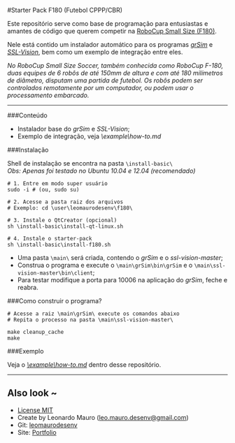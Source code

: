#Starter Pack F180 (Futebol CPPP/CBR)   

Este repositório serve como base de programação para entusiastas e amantes de código que querem competir na [RoboCup Small Size (F180)](http://www.cbrobotica.org/?page_id=104&lang=pt).   
   
Nele está contido um instalador automático para os programas [_grSim_](http://link.springer.com/chapter/10.1007/978-3-642-32060-6_38) e [_SSL-Vision_](https://github.com/RoboCup-SSL/ssl-vision), bem como um exemplo de integração entre eles.   
   
_No RoboCup Small Size Soccer, também conhecida como RoboCup F-180, duas equipes de 6 robôs de até 150mm de altura e com até 180 milímetros de diâmetro, disputam uma partida de futebol. Os robôs podem ser controlados remotamente por um computador, ou podem usar o processamento embarcado._
   
___
   

###Conteúdo   
   
* Instalador base do _grSim_ e _SSL-Vision_;   
* Exemplo de integração, veja _\example\how-to.md_
   
###Instalação

Shell de instalação se encontra na pasta `\install-basic\`   
_Obs: Apenas foi testado no Ubuntu 10.04 e 12.04 (recomendado)_   
   
```
# 1. Entre em modo super usuário 
sudo -i # (ou, sudo su)

# 2. Acesse a pasta raiz dos arquivos
# Exemplo: cd \user\leomaurodesenv\f180\

# 3. Instale o QtCreator (opcional)
sh \install-basic\install-qt-linux.sh

# 4. Instale o starter-pack
sh \install-basic\install-f180.sh
```   

* Uma pasta `\main\` será criada, contendo o _grSim_ e o _ssl-vision-master_;
* Construa o programa e execute o `\main\grSim\bin\grSim` e o `\main\ssl-vision-master\bin\client`;
* Para testar modifique a porta para 10006 na aplicação do _grSim_, feche e reabra.
   
###Como construir o programa?   
   
```
# Acesse a raiz \main\grSim\ execute os comandos abaixo
# Repita o processo na pasta \main\ssl-vision-master\

make cleanup_cache
make
```
   
###Exemplo   

Veja o [_\example\how-to.md_](https://github.com/leomaurodesenv/starter-pack-f180/blob/master/example/how-to.md) dentro desse repositório.   
   
___
   
## Also look ~  	
* [License MIT](https://opensource.org/licenses/MIT)
* Create by Leonardo Mauro (leo.mauro.desenv@gmail.com)
* Git: [leomaurodesenv](https://github.com/leomaurodesenv/)
* Site: [Portfolio](http://leonardomauro.com/portfolio/)
